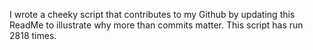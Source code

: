I wrote a cheeky script that contributes to my Github by updating this ReadMe to illustrate why more than commits matter. This script has run 2818 times.